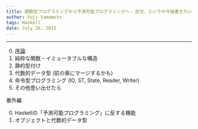 ```yaml
---
title: 関数型プログラミングから予測可能プログラミングへ: 目次、というか今後書きたいテーマ
author: Yuji Yamamoto
tags: Haskell
date: July 26, 2015
...
```

---

0. [序論](/posts/2015/1-predictable-programming.html)
0. 純粋な関数・イミュータブルな構造
0. 静的型付け
0. 代数的データ型 (前の章にマージするかも)
0. 命令型プログラミング (IO, ST, State, Reader, Writer)
0. その他思い出せたら

番外編

0. Haskellの「予測可能プログラミング」に反する機能
0. オブジェクトと代数的データ型
